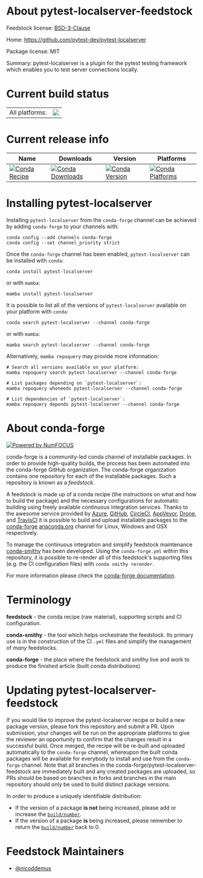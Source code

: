 About pytest-localserver-feedstock
==================================

Feedstock license: [BSD-3-Clause](https://github.com/conda-forge/pytest-localserver-feedstock/blob/main/LICENSE.txt)

Home: https://github.com/pytest-dev/pytest-localserver

Package license: MIT

Summary: pytest-localserver is a plugin for the pytest testing framework which enables you to test server connections locally.

Current build status
====================


<table><tr><td>All platforms:</td>
    <td>
      <a href="https://dev.azure.com/conda-forge/feedstock-builds/_build/latest?definitionId=3280&branchName=main">
        <img src="https://dev.azure.com/conda-forge/feedstock-builds/_apis/build/status/pytest-localserver-feedstock?branchName=main">
      </a>
    </td>
  </tr>
</table>

Current release info
====================

| Name | Downloads | Version | Platforms |
| --- | --- | --- | --- |
| [![Conda Recipe](https://img.shields.io/badge/recipe-pytest--localserver-green.svg)](https://anaconda.org/conda-forge/pytest-localserver) | [![Conda Downloads](https://img.shields.io/conda/dn/conda-forge/pytest-localserver.svg)](https://anaconda.org/conda-forge/pytest-localserver) | [![Conda Version](https://img.shields.io/conda/vn/conda-forge/pytest-localserver.svg)](https://anaconda.org/conda-forge/pytest-localserver) | [![Conda Platforms](https://img.shields.io/conda/pn/conda-forge/pytest-localserver.svg)](https://anaconda.org/conda-forge/pytest-localserver) |

Installing pytest-localserver
=============================

Installing `pytest-localserver` from the `conda-forge` channel can be achieved by adding `conda-forge` to your channels with:

```
conda config --add channels conda-forge
conda config --set channel_priority strict
```

Once the `conda-forge` channel has been enabled, `pytest-localserver` can be installed with `conda`:

```
conda install pytest-localserver
```

or with `mamba`:

```
mamba install pytest-localserver
```

It is possible to list all of the versions of `pytest-localserver` available on your platform with `conda`:

```
conda search pytest-localserver --channel conda-forge
```

or with `mamba`:

```
mamba search pytest-localserver --channel conda-forge
```

Alternatively, `mamba repoquery` may provide more information:

```
# Search all versions available on your platform:
mamba repoquery search pytest-localserver --channel conda-forge

# List packages depending on `pytest-localserver`:
mamba repoquery whoneeds pytest-localserver --channel conda-forge

# List dependencies of `pytest-localserver`:
mamba repoquery depends pytest-localserver --channel conda-forge
```


About conda-forge
=================

[![Powered by
NumFOCUS](https://img.shields.io/badge/powered%20by-NumFOCUS-orange.svg?style=flat&colorA=E1523D&colorB=007D8A)](https://numfocus.org)

conda-forge is a community-led conda channel of installable packages.
In order to provide high-quality builds, the process has been automated into the
conda-forge GitHub organization. The conda-forge organization contains one repository
for each of the installable packages. Such a repository is known as a *feedstock*.

A feedstock is made up of a conda recipe (the instructions on what and how to build
the package) and the necessary configurations for automatic building using freely
available continuous integration services. Thanks to the awesome service provided by
[Azure](https://azure.microsoft.com/en-us/services/devops/), [GitHub](https://github.com/),
[CircleCI](https://circleci.com/), [AppVeyor](https://www.appveyor.com/),
[Drone](https://cloud.drone.io/welcome), and [TravisCI](https://travis-ci.com/)
it is possible to build and upload installable packages to the
[conda-forge](https://anaconda.org/conda-forge) [anaconda.org](https://anaconda.org/)
channel for Linux, Windows and OSX respectively.

To manage the continuous integration and simplify feedstock maintenance
[conda-smithy](https://github.com/conda-forge/conda-smithy) has been developed.
Using the ``conda-forge.yml`` within this repository, it is possible to re-render all of
this feedstock's supporting files (e.g. the CI configuration files) with ``conda smithy rerender``.

For more information please check the [conda-forge documentation](https://conda-forge.org/docs/).

Terminology
===========

**feedstock** - the conda recipe (raw material), supporting scripts and CI configuration.

**conda-smithy** - the tool which helps orchestrate the feedstock.
                   Its primary use is in the construction of the CI ``.yml`` files
                   and simplify the management of *many* feedstocks.

**conda-forge** - the place where the feedstock and smithy live and work to
                  produce the finished article (built conda distributions)


Updating pytest-localserver-feedstock
=====================================

If you would like to improve the pytest-localserver recipe or build a new
package version, please fork this repository and submit a PR. Upon submission,
your changes will be run on the appropriate platforms to give the reviewer an
opportunity to confirm that the changes result in a successful build. Once
merged, the recipe will be re-built and uploaded automatically to the
`conda-forge` channel, whereupon the built conda packages will be available for
everybody to install and use from the `conda-forge` channel.
Note that all branches in the conda-forge/pytest-localserver-feedstock are
immediately built and any created packages are uploaded, so PRs should be based
on branches in forks and branches in the main repository should only be used to
build distinct package versions.

In order to produce a uniquely identifiable distribution:
 * If the version of a package **is not** being increased, please add or increase
   the [``build/number``](https://docs.conda.io/projects/conda-build/en/latest/resources/define-metadata.html#build-number-and-string).
 * If the version of a package **is** being increased, please remember to return
   the [``build/number``](https://docs.conda.io/projects/conda-build/en/latest/resources/define-metadata.html#build-number-and-string)
   back to 0.

Feedstock Maintainers
=====================

* [@nicoddemus](https://github.com/nicoddemus/)

